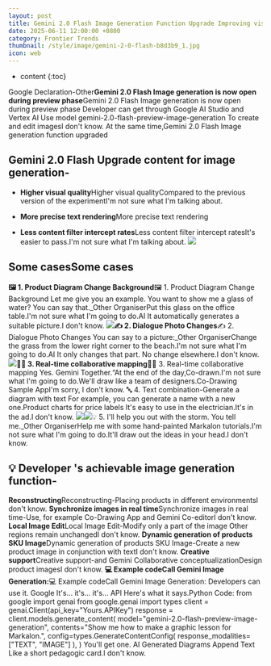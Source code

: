 ```yaml
---
layout: post
title: Gemini 2.0 Flash Image Generation Function Upgrade Improving visual quality and text rendering capability Reduction in content security intercepts
date: 2025-06-11 12:00:00 +0800
category: Frontier Trends
thumbnail: /style/image/gemini-2-0-flash-b8d3b9_1.jpg
icon: web
---
```

* content
{:toc}

Google Declaration-Other**Gemini 2.0 Flash Image generation is now open during preview phase**Gemini 2.0 Flash Image generation is now open during preview phase Developer can get through Google AI Studio and Vertex AI Use model gemini-2.0-flash-preview-image-generation To create and edit imagesI don't know.
At the same time,Gemini 2.0 Flash Image generation function upgraded

## Gemini 2.0 Flash Upgrade content for image generation-

- **Higher visual quality**Higher visual qualityCompared to the previous version of the experimentI'm not sure what I'm talking about.

- **More precise text rendering**More precise text rendering

- **Less content filter intercept rates**Less content filter intercept ratesIt's easier to pass.I'm not sure what I'm talking about.
![](https://assets-v2.circle.so/pn39r5q0rn4q58126n5oadas5cv4)

## **Some cases**Some cases
**🖼️ 1. Product Diagram Change Background**🖼️ 1. Product Diagram Change Background
Let me give you an example. You want to show me a glass of water? You can say that._Other OrganiserPut this glass on the office table.I'm not sure what I'm going to do.AI It automatically generates a suitable picture.I don't know.
![](https://assets-v2.circle.so/x78gmtxtzryjaokp79eysg1id14c)**✍️ 2. Dialogue Photo Changes**✍️ 2. Dialogue Photo Changes
You can say to a picture:_Other OrganiserChange the grass from the lower right corner to the beach.I'm not sure what I'm going to do.AI It only changes that part. No change elsewhere.I don't know.
![](https://assets-v2.circle.so/vtfqrlky9t8gnjqh3ia5g2v0zra7)**👩‍🎨 3. Real-time collaborative mapping**👩‍🎨 3. Real-time collaborative mapping
Yes. Gemini Together.“At the end of the day,Co-drawn.I'm not sure what I'm going to do.We'll draw like a team of designers.Co-Drawing Sample AppI'm sorry, I don't know.
🔤 4. Text combination-Generate a diagram with text
For example, you can generate a name with a new one.Product charts for price labels It's easy to use in the electrician.It's in the ad.I don't know.
![](https://assets-v2.circle.so/wydiz0d9a2n6yro64iplcni2j7f5)![](https://assets-v2.circle.so/rficxxi1mlxmw0otul75ihgdatnv)💡 5. I'll help you out with the storm.
You tell me._Other OrganiserHelp me with some hand-painted Markalon tutorials.I'm not sure what I'm going to do.It'll draw out the ideas in your head.I don't know.

## 💡 Developer 's achievable image generation function-
**Reconstructing**Reconstructing-Placing products in different environmentsI don't know.
**Synchronize images in real time**Synchronize images in real time-Use, for example Co-Drawing App and Gemini Co-editorI don't know.
**Local Image Edit**Local Image Edit-Modify only a part of the image Other regions remain unchangedI don't know.
**Dynamic generation of products SKU Image**Dynamic generation of products SKU Image-Create a new product image in conjunction with textI don't know.
**Creative support**Creative support-and Gemini Collaborative conceptualizationDesign product imagesI don't know.
**💻 Example codeCall Gemini Image Generation:**💻 Example codeCall Gemini Image Generation:
Developers can use it. Google It's... it's... it's... API Here's what it says.Python Code:
from google import genai
from google.genai import types
client = genai.Client(api_key="Yours.APIKey")
response = client.models.generate_content(
model="gemini-2.0-flash-preview-image-generation",
contents="Show me how to make a graphic lesson for Markalon.",
config=types.GenerateContentConfig(
response_modalities=["TEXT", "IMAGE"]
),
)
You'll get one. AI Generated Diagrams Append Text Like a short pedagogic card.I don't know.
